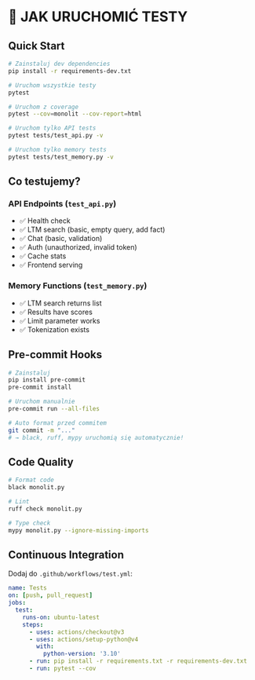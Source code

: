 # 🧪 JAK URUCHOMIĆ TESTY

## Quick Start

```bash
# Zainstaluj dev dependencies
pip install -r requirements-dev.txt

# Uruchom wszystkie testy
pytest

# Uruchom z coverage
pytest --cov=monolit --cov-report=html

# Uruchom tylko API tests
pytest tests/test_api.py -v

# Uruchom tylko memory tests
pytest tests/test_memory.py -v
```

## Co testujemy?

### API Endpoints (`test_api.py`)
- ✅ Health check
- ✅ LTM search (basic, empty query, add fact)
- ✅ Chat (basic, validation)
- ✅ Auth (unauthorized, invalid token)
- ✅ Cache stats
- ✅ Frontend serving

### Memory Functions (`test_memory.py`)
- ✅ LTM search returns list
- ✅ Results have scores
- ✅ Limit parameter works
- ✅ Tokenization exists

## Pre-commit Hooks

```bash
# Zainstaluj
pip install pre-commit
pre-commit install

# Uruchom manualnie
pre-commit run --all-files

# Auto format przed commitem
git commit -m "..."
# → black, ruff, mypy uruchomią się automatycznie!
```

## Code Quality

```bash
# Format code
black monolit.py

# Lint
ruff check monolit.py

# Type check
mypy monolit.py --ignore-missing-imports
```

## Continuous Integration

Dodaj do `.github/workflows/test.yml`:

```yaml
name: Tests
on: [push, pull_request]
jobs:
  test:
    runs-on: ubuntu-latest
    steps:
      - uses: actions/checkout@v3
      - uses: actions/setup-python@v4
        with:
          python-version: '3.10'
      - run: pip install -r requirements.txt -r requirements-dev.txt
      - run: pytest --cov
```

